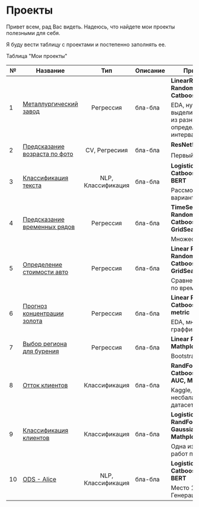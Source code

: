 # Проекты
Привет всем, рад Вас видеть. Надеюсь, что найдете мои проекты полезными для себя.

Я буду вести таблицу с проектами и постепенно заполнять ее.

Таблица "Мои проекты"

<table>
<thead>
  <tr>
    <th>№</th>
    <th>Название</th>
    <th>Тип</th>
    <th>Описание</th>
    <th>Примечание</th>
  </tr>
</thead>
<tbody>
  <tr>
    <td rowspan="2">1</td>
    <td rowspan="2"><a href="1/project_16.ipynb" target="_blank" rel="noopener noreferrer">Металлургический завод</a><br></td>
    <td rowspan="2"><p align="center">Регрессия</p></td>
    <td rowspan="2">бла-бла</td>
    <td><b>LinearRegression, RandomForest, Catboost, Optuna</b></td>
  </tr>
  <tr>
    <td>EDA, нужно было выделить признаки из разных таблиц по определенному интервалу времени</td>
  </tr>
  <tr>
    <td rowspan="2">2</td>
    <td rowspan="2"><a href="2/project_14.ipynb" target="_blank" rel="noopener noreferrer">Предсказание возраста по фото</a></td>
    <td rowspan="2"><p align="center">CV, Регресиия</p></td>
    <td rowspan="2">бла-бла</td>
    <td><b>ResNet50, Keras</b></td>
  </tr>
  <tr>
    <td>Первый CV проект</td>
  </tr>
  <tr>
    <td rowspan="2">3</td>
    <td rowspan="2"><a href="3/project_12.ipynb" target="_blank" rel="noopener noreferrer">Классификация текста</a><br></td>
    <td rowspan="2"><p align="center">NLP, Классификация</p></td>
    <td rowspan="2">бла-бла</td>
    <td><b>Logistic Regression, Catboost, TF-IDF, BERT</b></td>
  </tr>
  <tr>
    <td>Рассмотрены два варианта решения</td>
  </tr>
  <tr>
    <td rowspan="2">4</td>
    <td rowspan="2"><a href="4/project_11.ipynb" target="_blank" rel="noopener noreferrer">Предсказание временных рядов</a><br></td>
    <td rowspan="2"><p align="center">Регрессия</p></td>
    <td rowspan="2">бла-бла</td>
    <td><b>TimeSeriesSplit, RandomForest, Catboost, GridSearchCV</b></td>
  </tr>
  <tr>
    <td>Множество графиков</td>
  </tr>
  <tr>
    <td rowspan="2">5</td>
    <td rowspan="2"><a href="5/project_10.ipynb" target="_blank" rel="noopener noreferrer">Определение стоимости авто</a><br></td>
    <td rowspan="2"><p align="center">Регрессия</p></td>
    <td rowspan="2">бла-бла</td>
    <td><b>Linear Regression, RandomForest, Catboost, LGB, GridSearchCV</b></td>
  </tr>
  <tr>
    <td>Сравнение моделей по времени</td>
  </tr>
  <tr>
    <td rowspan="2">6</td>
    <td rowspan="2"><a href="6/project_08.ipynb" target="_blank" rel="noopener noreferrer">Прогноз концентрации золота</a><br></td>
    <td rowspan="2"><p align="center">Регрессия</p></td>
    <td rowspan="2">бла-бла</td>
    <td><b>Linear Regression, Catboost, Custom metric</b></td>
  </tr>
  <tr>
    <td>EDA, множество граффиков</td>
  </tr>
  <tr>
    <td rowspan="2">7</td>
    <td rowspan="2"><a href="7/project_07.ipynb" target="_blank" rel="noopener noreferrer">Выбор региона для бурения</a><br></td>
    <td rowspan="2"><p align="center">Регрессия</p></td>
    <td rowspan="2">бла-бла</td>
    <td><b>Linear Regression, Mathplotlib</b></td>
  </tr>
  <tr>
    <td>Bootstrap</td>
  </tr>
  <tr>
    <td rowspan="2">8</td>
    <td rowspan="2"><a href="8/project_06.ipynb" target="_blank" rel="noopener noreferrer">Отток клиентов</a><br></td>
    <td rowspan="2"><p align="center">Классификация</p></td>
    <td rowspan="2">бла-бла</td>
    <td><b>RandForest, SVC, Catboost, F-1, ROC-AUC, Mathplotlib</b></td>
  </tr>
  <tr>
    <td>Kaggle, несбалансированный датасет</td>
  </tr>
  <tr>
    <td rowspan="2">9</td>
    <td rowspan="2"><a href="9/project_05.ipynb" target="_blank" rel="noopener noreferrer">Классификация клиентов</a><br></td>
    <td rowspan="2"><p align="center">Классификация</p></td>
    <td rowspan="2">бла-бла</td>
    <td><b>Logistic Regression, RandForest, SVC, GaussianNB, Mathplotlib</b></td>
  </tr>
  <tr>
    <td>Одна из первых работ по ML</td>
  </tr>
  <tr>
    <td rowspan="2">10</td>
    <td rowspan="2"><a href="Competitions/ods_alice/my_alice_v2.ipynb" target="_blank" rel="noopener noreferrer">ODS - Alice</a><br></td>
    <td rowspan="2"><p align="center">NLP, Классификация</p></td>
    <td rowspan="2">бла-бла</td>
    <td><b>Logistic Regression, Catboost, TF-IDF, BERT</b></td>
  </tr>
  <tr>
    <td>Место 108/240, Генерация признаков</td>
  </tr>
</tbody>
</table>
